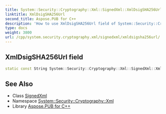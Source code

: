 ```yaml
---
title: System::Security::Cryptography::Xml::SignedXml::XmlDsigSHA256Url field
linktitle: XmlDsigSHA256Url
second_title: Aspose.PUB for C++
description: 'How to use XmlDsigSHA256Url field of System::Security::Cryptography::Xml::SignedXml class in C++.'
type: docs
weight: 3800
url: /cpp/system.security.cryptography.xml/signedxml/xmldsigsha256url/
---
```

## XmlDsigSHA256Url field




```cpp
static const String System::Security::Cryptography::Xml::SignedXml::XmlDsigSHA256Url
```

## See Also

* Class [SignedXml](../)
* Namespace [System::Security::Cryptography::Xml](../../)
* Library [Aspose.PUB for C++](../../../)
